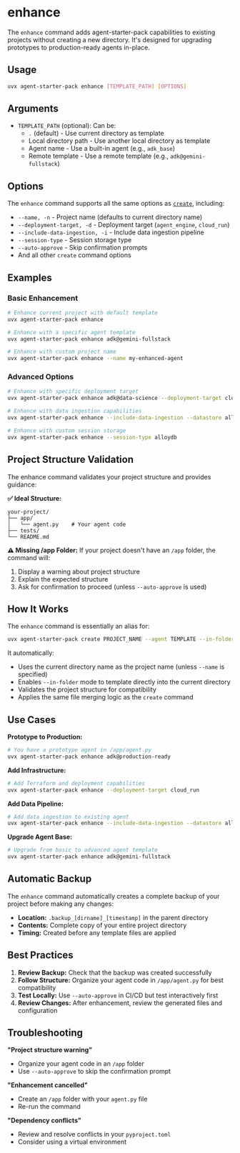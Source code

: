 # enhance

The `enhance` command adds agent-starter-pack capabilities to existing projects without creating a new directory. It's designed for upgrading prototypes to production-ready agents in-place.

## Usage

```bash
uvx agent-starter-pack enhance [TEMPLATE_PATH] [OPTIONS]
```

## Arguments

- `TEMPLATE_PATH` (optional): Can be:
  - `.` (default) - Use current directory as template
  - Local directory path - Use another local directory as template  
  - Agent name - Use a built-in agent (e.g., `adk_base`)
  - Remote template - Use a remote template (e.g., `adk@gemini-fullstack`)

## Options

The `enhance` command supports all the same options as [`create`](./create.md), including:

- `--name, -n` - Project name (defaults to current directory name)
- `--deployment-target, -d` - Deployment target (`agent_engine`, `cloud_run`)
- `--include-data-ingestion, -i` - Include data ingestion pipeline
- `--session-type` - Session storage type
- `--auto-approve` - Skip confirmation prompts
- And all other `create` command options

## Examples

### Basic Enhancement

```bash
# Enhance current project with default template
uvx agent-starter-pack enhance

# Enhance with a specific agent template
uvx agent-starter-pack enhance adk@gemini-fullstack

# Enhance with custom project name
uvx agent-starter-pack enhance --name my-enhanced-agent
```

### Advanced Options

```bash
# Enhance with specific deployment target
uvx agent-starter-pack enhance adk@data-science --deployment-target cloud_run

# Enhance with data ingestion capabilities
uvx agent-starter-pack enhance --include-data-ingestion --datastore alloydb

# Enhance with custom session storage
uvx agent-starter-pack enhance --session-type alloydb
```

## Project Structure Validation

The enhance command validates your project structure and provides guidance:

**✅ Ideal Structure:**
```
your-project/
├── app/
│   └── agent.py    # Your agent code
├── tests/
└── README.md
```

**⚠️ Missing /app Folder:**
If your project doesn't have an `/app` folder, the command will:
1. Display a warning about project structure
2. Explain the expected structure
3. Ask for confirmation to proceed (unless `--auto-approve` is used)

## How It Works

The `enhance` command is essentially an alias for:
```bash
uvx agent-starter-pack create PROJECT_NAME --agent TEMPLATE --in-folder
```

It automatically:
- Uses the current directory name as the project name (unless `--name` is specified)
- Enables `--in-folder` mode to template directly into the current directory
- Validates the project structure for compatibility
- Applies the same file merging logic as the `create` command

## Use Cases

**Prototype to Production:**
```bash
# You have a prototype agent in /app/agent.py
uvx agent-starter-pack enhance adk@production-ready
```

**Add Infrastructure:**
```bash
# Add Terraform and deployment capabilities
uvx agent-starter-pack enhance --deployment-target cloud_run
```

**Add Data Pipeline:**
```bash
# Add data ingestion to existing agent
uvx agent-starter-pack enhance --include-data-ingestion --datastore alloydb
```

**Upgrade Agent Base:**
```bash
# Upgrade from basic to advanced agent template
uvx agent-starter-pack enhance adk@gemini-fullstack
```

## Automatic Backup

The `enhance` command automatically creates a complete backup of your project before making any changes:

- **Location:** `.backup_[dirname]_[timestamp]` in the parent directory
- **Contents:** Complete copy of your entire project directory
- **Timing:** Created before any template files are applied

## Best Practices

1. **Review Backup:** Check that the backup was created successfully
2. **Follow Structure:** Organize your agent code in `/app/agent.py` for best compatibility  
3. **Test Locally:** Use `--auto-approve` in CI/CD but test interactively first
4. **Review Changes:** After enhancement, review the generated files and configuration

## Troubleshooting

**"Project structure warning"**
- Organize your agent code in an `/app` folder
- Use `--auto-approve` to skip the confirmation prompt

**"Enhancement cancelled"**
- Create an `/app` folder with your `agent.py` file
- Re-run the command

**"Dependency conflicts"**
- Review and resolve conflicts in your `pyproject.toml`
- Consider using a virtual environment